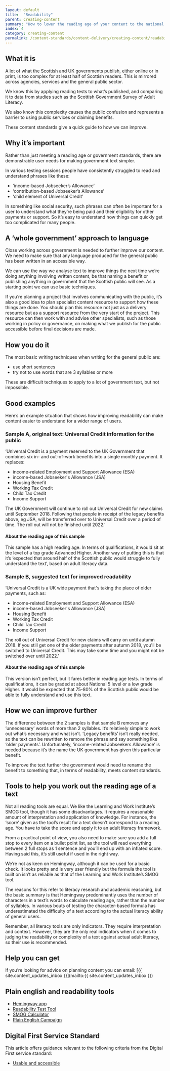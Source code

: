 ```yaml
---
layout: default
title:  "Readability"
parent: creating-content
summary: "How to lower the reading age of your content to the national average."
index: 4
category: creating-content
permalink: /content-standards/content-delivery/creating-content/readability/
---
```


## What it is

A lot of what the Scottish and UK governments publish, either online or in print, is too complex for at least half of Scottish readers. This is mirrored across agencies, services and the general public sector.

We know this by applying reading tests to what’s published, and comparing it to data from studies such as the Scottish Government Survey of Adult Literacy.

We also know this complexity causes the public confusion and represents a barrier to using public services or claiming benefits.

These content standards give a quick guide to how we can improve.

## Why it’s important

Rather than just meeting a reading age or government standards, there are demonstrable user needs for making government text simpler.

In various testing sessions people have consistently struggled to read and understand phrases like these:

* ‘income-based Jobseeker’s Allowance’
* ‘contribution-based Jobseeker’s Allowance’
* ‘child element of Universal Credit’

In something like social security, such phrases can often be important for a user to understand what they’re being paid and their eligibility for other payments or support. So it’s easy to understand how things can quickly get too complicated for many people.

## A ‘whole government’ approach to language

Close working across government is needed to further improve our content. We need to make sure that any language produced for the general public has been written in an accessible way.

We can use the way we analyse text to improve things the next time we’re doing anything involving written content, be that naming a benefit or publishing anything in government that the Scottish public will see. As a starting point we can use basic techniques.

If you’re planning a project that involves communicating with the public, it’s also a good idea to plan specialist content resource to support how these things are done. You should plan this resource not just as a delivery resource but as a support resource from the very start of the project. This resource can then work with and advise other specialists, such as those working in policy or governance, on making what we publish for the public accessible before final decisions are made.

## How you do it

The most basic writing techniques when writing for the general public are:

* use short sentences
* try not to use words that are 3 syllables or more

These are difficult techniques to apply to a lot of government text, but not impossible.

## Good examples
Here’s an example situation that shows how improving readability can make content easier to understand for a wider range of users.

### Sample A, original text: Universal Credit information for the public

‘Universal Credit is a payment reserved to the UK Government that combines six in- and out-of-work benefits into a single monthly payment. It replaces:
* income-related Employment and Support Allowance (ESA)
* income-based Jobseeker's Allowance (JSA)
* Housing Benefit
* Working Tax Credit
* Child Tax Credit
* Income Support

The UK Government will continue to roll out Universal Credit for new claims until September 2018. Following that people in receipt of the legacy benefits above, eg JSA, will be transferred over to Universal Credit over a period of time. The roll out will not be finished until 2022.’

#### About the reading age of this sample

This sample has a high reading age. In terms of qualifications, it would sit at the level of a top grade Advanced Higher. Another way of putting this is that it’s ‘expected that around half of the Scottish public would struggle to fully understand the text’, based on adult literacy data.

### Sample B, suggested text for improved readability

‘Universal Credit is a UK wide payment that's taking the place of older payments, such as:
* income-related Employment and Support Allowance (ESA)
* income-based Jobseeker's Allowance (JSA)
* Housing Benefit
* Working Tax Credit
* Child Tax Credit
* Income Support

The roll out of Universal Credit for new claims will carry on until autumn 2018. If you still get one of the older payments after autumn 2018, you'll be switched to Universal Credit. This may take some time and you might not be switched over until 2022.’

#### About the reading age of this sample

This version isn’t perfect, but it fares better in reading age tests. In terms of qualifications, it can be graded at about National 5 level or a low grade Higher. It would be expected that 75-80% of the Scottish public would be able to fully understand and use this text.

## How we can improve further
The difference between the 2 samples is that sample B removes any ‘unnecessary’ words of more than 2 syllables.
It’s relatively simple to work out what’s necessary and what isn’t. ‘Legacy benefits’ isn’t really needed, so the text can be rewritten to remove the phrase and say something like ‘older payments’. Unfortunately, ‘income-related Jobseekers Allowance’ is needed because it’s the name the UK government has given this particular benefit.

To improve the text further the government would need to rename the benefit to something that, in terms of readability, meets content standards.

## Tools to help you work out the reading age of a text
Not all reading tools are equal. We like the Learning and Work Institute’s SMOG tool, though it has some disadvantages. It requires a reasonable amount of interpretation and application of knowledge. For instance, the ‘score’ given as the tool’s result for a text doesn’t correspond to a reading age. You have to take the score and apply it to an adult literacy framework.

From a practical point of view, you also need to make sure you add a full stop to every item on a bullet point list, as the tool will read everything between 2 full stops as 1 sentence and you’ll end up with an inflated score. Having said this, it’s still useful if used in the right way.

We’re not as keen on Hemingway, although it can be used for a basic check. It looks pretty and is very user friendly but the formula the tool is built on isn’t as reliable as that of the Learning and Work Institute’s SMOG tool.

The reasons for this refer to literacy research and academic reasoning, but the basic summary is that Hemingway predominantly uses the number of characters in a text’s words to calculate reading age, rather than the number of syllables. In various bouts of testing the character-based formula has underestimated the difficulty of a text according to the actual literacy ability of general users.

Remember, all literacy tools are only indicators. They require interpretation and context. However, they are the only real indicators when it comes to judging the readability or complexity of a text against actual adult literacy, so their use is recommended.

## Help you can get
If you’re looking for advice on planning content you can email: [{{ site.content_updates_inbox }}](mailto:{{ site.content_updates_inbox }})

## Plain english and readability tools
* [Hemingway app](http://www.hemingwayapp.com/)
* [Readability Test Tool](https://www.webpagefx.com/tools/read-able/)
* [SMOG Calculator](http://www.learningandwork.org.uk/SMOG-calculator/smogcalc.php?redirectedfrom=niace)
* [Plain English Campaign](http://www.plainenglish.co.uk/)

## Digital First Service Standard
This article offers guidance relevant to the following criteria from the Digital First service standard:
* [Usable and accessible](/criterion/usable-and-accessible/)
